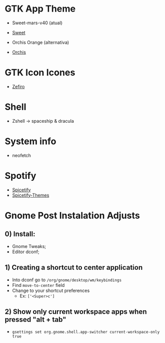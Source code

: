 # GTK App Theme
* Sweet-mars-v40 (atual)
* [Sweet](https://www.gnome-look.org/p/1253385/) 

* Orchis Orange (alternativa)
* [Orchis](https://www.gnome-look.org/p/1357889)

# GTK Icon Icones
* [Zefiro](https://github.com/zayronxio/Zafiro-icons)

# Shell
* Zshell -> spaceship & dracula 

# System info
* neofetch

# Spotify 
* [Spicetify](https://github.com/khanhas/spicetify-cli)
* [Spicetify-Themes](https://github.com/morpheusthewhite/spicetify-themes)


# Gnome Post Instalation Adjusts

## 0) Install:
* Gnome Tweaks;
* Editor dconf;

## 1) Creating a shortcut to center application
* Into dconf go to ```/org/gnome/desktop/wm/keybindings```
* Find ```move-to-center``` field
* Change to your shortcut preferences
    * Ex: ```['<Super>c']```

## 2) Show only current workspace apps when pressed "alt + tab"
* ```gsettings set org.gnome.shell.app-switcher current-workspace-only true```
